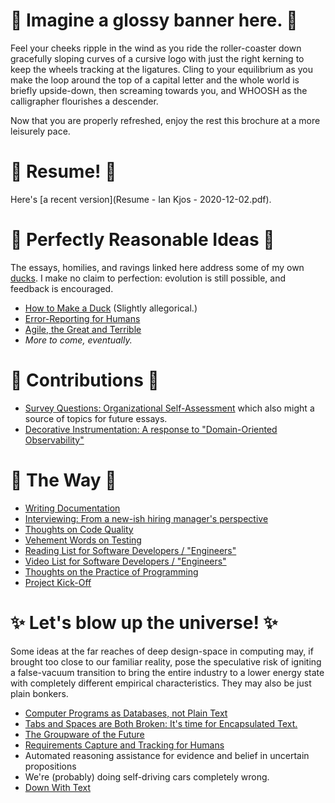 # 🔮 Imagine a glossy banner here. 🔮

Feel your cheeks ripple in the wind as you ride the roller-coaster down gracefully sloping curves of a cursive logo with just the right kerning to keep the wheels tracking at the ligatures. Cling to your equilibrium as you make the loop around the top of a capital letter and the whole world is briefly upside-down, then screaming towards you, and WHOOSH as the calligrapher flourishes a descender.

Now that you are properly refreshed, enjoy the rest this brochure at a more leisurely pace.


# 📜  Resume! 📜

Here's [a recent version](Resume - Ian Kjos - 2020-12-02.pdf).


# 🦆 Perfectly Reasonable Ideas 🦆

The essays, homilies, and ravings linked here address some of my own [ducks](make_duck.md).
I make no claim to perfection: evolution is still possible, and feedback is encouraged.

* [How to Make a Duck](make_duck.md) (Slightly allegorical.)
* [Error-Reporting for Humans](error_reporting.md)
* [Agile, the Great and Terrible](agile_the_terrible.md)
* *More to come, eventually.*

# 🦆 Contributions 🦆

* [Survey Questions: Organizational Self-Assessment](Contrib/Survey.md) which also might a source of topics for future essays.
* [Decorative Instrumentation: A response to "Domain-Oriented Observability"](Contrib/instrumentation.md)

# 🦆 The Way 🦆

* [Writing Documentation](ThisIsTheWay/documenting.md)
* [Interviewing: From a new-ish hiring manager's perspective](ThisIsTheWay/interviewing.md)
* [Thoughts on Code Quality](ThisIsTheWay/code_quality.md)
* [Vehement Words on Testing](ThisIsTheWay/code_test.md)
* [Reading List for Software Developers / "Engineers"](ThisIsTheWay/dev_reading.md)
* [Video List for Software Developers / "Engineers"](ThisIsTheWay/dev_video.md)
* [Thoughts on the Practice of Programming](ThisIsTheWay/code_practice.md)
* [Project Kick-Off](ThisIsTheWay/kick_off.md)

# ✨ Let's blow up the universe! ✨

Some ideas at the far reaches of deep design-space in computing may, if brought too close to our familiar reality, pose the speculative risk of igniting a false-vacuum transition to bring the entire industry to a lower energy state with completely different empirical characteristics. They may also be just plain bonkers.

* [Computer Programs as Databases, not Plain Text](Universe/code_db.md)
* [Tabs and Spaces are Both Broken: It's time for Encapsulated Text.](Universe/tab_space.md)
* [The Groupware of the Future](Universe/groupware.md)
* [Requirements Capture and Tracking for Humans](Universe/requirements.md)
* Automated reasoning assistance for evidence and belief in uncertain propositions
* We're (probably) doing self-driving cars completely wrong.
* [Down With Text](Universe/down_with_text.md)


